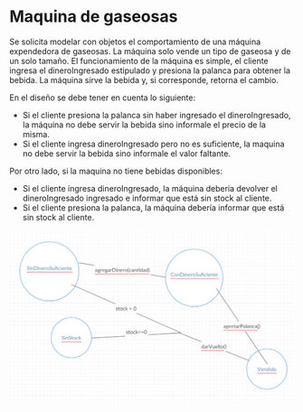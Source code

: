 # Maquina de gaseosas

Se solicita modelar con objetos el comportamiento de una máquina expendedora de gaseosas. La máquina solo vende un tipo de gaseosa y de un solo tamaño.
El funcionamiento de la máquina es simple, el cliente ingresa el dineroIngresado estipulado y presiona la palanca para obtener la bebida. La máquina sirve la bebida y, si corresponde, retorna el cambio.

En el diseño se debe tener en cuenta lo siguiente:

* Si el cliente presiona la palanca sin haber ingresado el dineroIngresado, la máquina no debe servir la bebida sino informale el precio de la misma.
* Si el cliente ingresa dineroIngresado pero no es suficiente, la maquina no debe servir la bebida sino informale el valor faltante.

Por otro lado, si la maquina no tiene bebidas disponibles:
* Si el cliente ingresa dineroIngresado, la máquina deberia devolver el dineroIngresado ingresado e informar que está sin stock al cliente.
* Si el cliente presiona la palanca, la máquina debería informar que está sin stock al cliente.

![Diagrama de estados](/estados.png)

